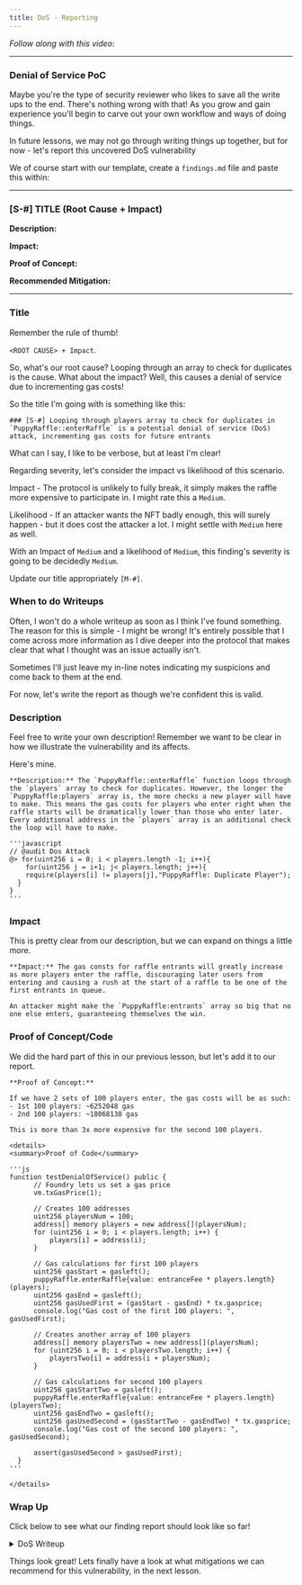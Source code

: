 ```yaml
---
title: DoS - Reporting
---
```


_Follow along with this video:_

---

### Denial of Service PoC

Maybe you're the type of security reviewer who likes to save all the write ups to the end. There's nothing wrong with that! As you grow and gain experience you'll begin to carve out your own workflow and ways of doing things.

In future lessons, we may not go through writing things up together, but for now - let's report this uncovered DoS vulnerability

We of course start with our template, create a `findings.md` file and paste this within:

---

### [S-#] TITLE (Root Cause + Impact)

**Description:**

**Impact:**

**Proof of Concept:**

**Recommended Mitigation:**

---

### Title

Remember the rule of thumb!

`<ROOT CAUSE> + Impact`.

So, what's our root cause? Looping through an array to check for duplicates is the cause. What about the impact? Well, this causes a denial of service due to incrementing gas costs!

So the title I'm going with is something like this:

```
### [S-#] Looping through players array to check for duplicates in `PuppyRaffle::enterRaffle` is a potential denial of service (DoS) attack, incrementing gas costs for future entrants
```

What can I say, I like to be verbose, but at least I'm clear!

Regarding severity, let's consider the impact vs likelihood of this scenario.

Impact - The protocol is unlikely to fully break, it simply makes the raffle more expensive to participate in. I might rate this a `Medium`.

Likelihood - If an attacker wants the NFT badly enough, this will surely happen - but it does cost the attacker a lot. I might settle with `Medium` here as well.

With an Impact of `Medium` and a likelihood of `Medium`, this finding's severity is going to be decidedly `Medium`.

Update our title appropriately `[M-#]`.

### When to do Writeups

Often, I won't do a whole writeup as soon as I think I've found something. The reason for this is simple - I might be wrong! It's entirely possible that I come across more information as I dive deeper into the protocol that makes clear that what I thought was an issue actually isn't.

Sometimes I'll just leave my in-line notes indicating my suspicions and come back to them at the end.

For now, let's write the report as though we're confident this is valid.

### Description

Feel free to write your own description! Remember we want to be clear in how we illustrate the vulnerability and its affects.

Here's mine.

```
**Description:** The `PuppyRaffle::enterRaffle` function loops through the `players` array to check for duplicates. However, the longer the `PuppyRaffle:players` array is, the more checks a new player will have to make. This means the gas costs for players who enter right when the raffle starts will be dramatically lower than those who enter later. Every additional address in the `players` array is an additional check the loop will have to make.

'''javascript
// @audit Dos Attack
@> for(uint256 i = 0; i < players.length -1; i++){
    for(uint256 j = i+1; j< players.length; j++){
    require(players[i] != players[j],"PuppyRaffle: Duplicate Player");
  }
}
'''
```

### Impact

This is pretty clear from our description, but we can expand on things a little more.

```
**Impact:** The gas consts for raffle entrants will greatly increase as more players enter the raffle, discouraging later users from entering and causing a rush at the start of a raffle to be one of the first entrants in queue.

An attacker might make the `PuppyRaffle:entrants` array so big that no one else enters, guaranteeing themselves the win.
```

### Proof of Concept/Code

We did the hard part of this in our previous lesson, but let's add it to our report.

```
**Proof of Concept:**

If we have 2 sets of 100 players enter, the gas costs will be as such:
- 1st 100 players: ~6252048 gas
- 2nd 100 players: ~18068138 gas

This is more than 3x more expensive for the second 100 players.

<details>
<summary>Proof of Code</summary>

'''js
function testDenialOfService() public {
      // Foundry lets us set a gas price
      vm.txGasPrice(1);

      // Creates 100 addresses
      uint256 playersNum = 100;
      address[] memory players = new address[](playersNum);
      for (uint256 i = 0; i < players.length; i++) {
          players[i] = address(i);
      }

      // Gas calculations for first 100 players
      uint256 gasStart = gasleft();
      puppyRaffle.enterRaffle{value: entranceFee * players.length}(players);
      uint256 gasEnd = gasleft();
      uint256 gasUsedFirst = (gasStart - gasEnd) * tx.gasprice;
      console.log("Gas cost of the first 100 players: ", gasUsedFirst);

      // Creates another array of 100 players
      address[] memory playersTwo = new address[](playersNum);
      for (uint256 i = 0; i < playersTwo.length; i++) {
          playersTwo[i] = address(i + playersNum);
      }

      // Gas calculations for second 100 players
      uint256 gasStartTwo = gasleft();
      puppyRaffle.enterRaffle{value: entranceFee * players.length}(playersTwo);
      uint256 gasEndTwo = gasleft();
      uint256 gasUsedSecond = (gasStartTwo - gasEndTwo) * tx.gasprice;
      console.log("Gas cost of the second 100 players: ", gasUsedSecond);

      assert(gasUsedSecond > gasUsedFirst);
  }
'''

</details>
```

### Wrap Up

Click below to see what our finding report should look like so far!

<details>
<Summary>DoS Writeup</summary>

### [M-#] Looping through players array to check for duplicates in `PuppyRaffle::enterRaffle` is a potential denial of service (DoS) attack, incrementing gas costs for future entrants

**Description:** The `PuppyRaffle::enterRaffle` function loops through the `players` array to check for duplicates. However, the longer the `PuppyRaffle:players` array is, the more checks a new player will have to make. This means the gas costs for players who enter right when the raffle starts will be dramatically lower than those who enter later. Every additional address in the `players` array is an additional check the loop will have to make.

```javascript
// @audit Dos Attack
@> for(uint256 i = 0; i < players.length -1; i++){
    for(uint256 j = i+1; j< players.length; j++){
    require(players[i] != players[j],"PuppyRaffle: Duplicate Player");
  }
}
```

**Impact:** The gas consts for raffle entrants will greatly increase as more players enter the raffle, discouraging later users from entering and causing a rush at the start of a raffle to be one of the first entrants in queue.

An attacker might make the `PuppyRaffle:entrants` array so big that no one else enters, guaranteeing themselves the win.

**Proof of Concept:**

If we have 2 sets of 100 players enter, the gas costs will be as such:

- 1st 100 players: ~6252048 gas
- 2nd 100 players: ~18068138 gas

This is more than 3x more expensive for the second 100 players.

<details>
<summary>Proof of Code</summary>

```js
function testDenialOfService() public {
      // Foundry lets us set a gas price
      vm.txGasPrice(1);

      // Creates 100 addresses
      uint256 playersNum = 100;
      address[] memory players = new address[](playersNum);
      for (uint256 i = 0; i < players.length; i++) {
          players[i] = address(i);
      }

      // Gas calculations for first 100 players
      uint256 gasStart = gasleft();
      puppyRaffle.enterRaffle{value: entranceFee * players.length}(players);
      uint256 gasEnd = gasleft();
      uint256 gasUsedFirst = (gasStart - gasEnd) * tx.gasprice;
      console.log("Gas cost of the first 100 players: ", gasUsedFirst);

      // Creates another array of 100 players
      address[] memory playersTwo = new address[](playersNum);
      for (uint256 i = 0; i < playersTwo.length; i++) {
          playersTwo[i] = address(i + playersNum);
      }

      // Gas calculations for second 100 players
      uint256 gasStartTwo = gasleft();
      puppyRaffle.enterRaffle{value: entranceFee * players.length}(playersTwo);
      uint256 gasEndTwo = gasleft();
      uint256 gasUsedSecond = (gasStartTwo - gasEndTwo) * tx.gasprice;
      console.log("Gas cost of the second 100 players: ", gasUsedSecond);

      assert(gasUsedSecond > gasUsedFirst);
  }
```

</details>
:br

**Recommended Mitigations:**

</details>


Things look great! Lets finally have a look at what mitigations we can recommend for this vulnerability, in the next lesson.
